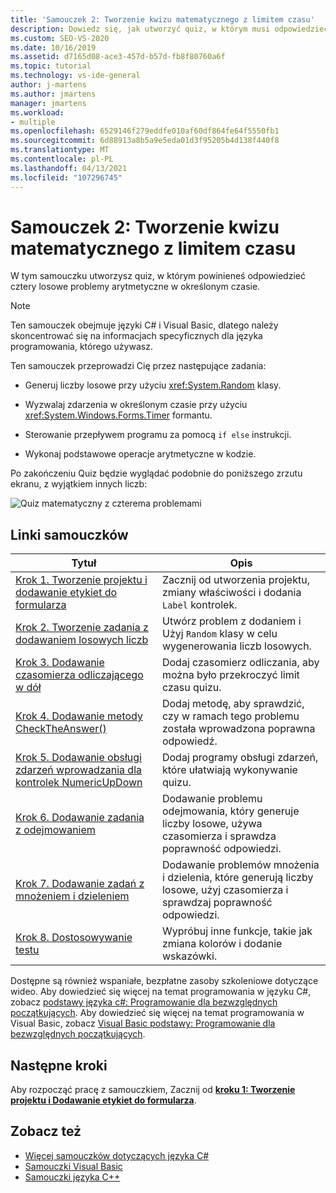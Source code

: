 ```yaml
---
title: 'Samouczek 2: Tworzenie kwizu matematycznego z limitem czasu'
description: Dowiedz się, jak utworzyć quiz, w którym musi odpowiedzieć cztery losowe problemy arytmetyczne w określonym czasie.
ms.custom: SEO-VS-2020
ms.date: 10/16/2019
ms.assetid: d7165d08-ace3-457d-b57d-fb8f80760a6f
ms.topic: tutorial
ms.technology: vs-ide-general
author: j-martens
ms.author: jmartens
manager: jmartens
ms.workload:
- multiple
ms.openlocfilehash: 6529146f279eddfe010af60df864fe64f5550fb1
ms.sourcegitcommit: 6d88913a8b5a9e5eda01d3f95205b4d138f440f8
ms.translationtype: MT
ms.contentlocale: pl-PL
ms.lasthandoff: 04/13/2021
ms.locfileid: "107296745"
---
```

# <a name="tutorial-2-create-a-timed-math-quiz"></a>Samouczek 2: Tworzenie kwizu matematycznego z limitem czasu

W tym samouczku utworzysz quiz, w którym powinieneś odpowiedzieć cztery losowe problemy arytmetyczne w określonym czasie.

> [!NOTE]
> Ten samouczek obejmuje języki C# i Visual Basic, dlatego należy skoncentrować się na informacjach specyficznych dla języka programowania, którego używasz.

Ten samouczek przeprowadzi Cię przez następujące zadania:

- Generuj liczby losowe przy użyciu <xref:System.Random> klasy.

- Wyzwalaj zdarzenia w określonym czasie przy użyciu <xref:System.Windows.Forms.Timer> formantu.

- Sterowanie przepływem programu za pomocą `if else` instrukcji.

- Wykonaj podstawowe operacje arytmetyczne w kodzie.

Po zakończeniu Quiz będzie wyglądać podobnie do poniższego zrzutu ekranu, z wyjątkiem innych liczb:

![Quiz matematyczny z czterema problemami](../ide/media/express_finishedquiz.png)

## <a name="tutorial-links"></a>Linki samouczków

|Tytuł|Opis|
|-----------|-----------------|
|[Krok 1. Tworzenie projektu i dodawanie etykiet do formularza](../ide/step-1-create-a-project-and-add-labels-to-your-form.md)|Zacznij od utworzenia projektu, zmiany właściwości i dodania `Label` kontrolek.|
|[Krok 2. Tworzenie zadania z dodawaniem losowych liczb](../ide/step-2-create-a-random-addition-problem.md)|Utwórz problem z dodaniem i Użyj `Random` klasy w celu wygenerowania liczb losowych.|
|[Krok 3. Dodawanie czasomierza odliczającego w dół](../ide/step-3-add-a-countdown-timer.md)|Dodaj czasomierz odliczania, aby można było przekroczyć limit czasu quizu.|
|[Krok 4. Dodawanie metody CheckTheAnswer()](../ide/step-4-add-the-checktheanswer-parens-method.md)|Dodaj metodę, aby sprawdzić, czy w ramach tego problemu została wprowadzona poprawna odpowiedź.|
|[Krok 5. Dodawanie obsługi zdarzeń wprowadzania dla kontrolek NumericUpDown](../ide/step-5-add-enter-event-handlers-for-the-numericupdown-controls.md)|Dodaj programy obsługi zdarzeń, które ułatwiają wykonywanie quizu.|
|[Krok 6. Dodawanie zadania z odejmowaniem](../ide/step-6-add-a-subtraction-problem.md)|Dodawanie problemu odejmowania, który generuje liczby losowe, używa czasomierza i sprawdza poprawność odpowiedzi.|
|[Krok 7. Dodawanie zadań z mnożeniem i dzieleniem](../ide/step-7-add-multiplication-and-division-problems.md)|Dodawanie problemów mnożenia i dzielenia, które generują liczby losowe, użyj czasomierza i sprawdzaj poprawność odpowiedzi.|
|[Krok 8. Dostosowywanie testu](../ide/step-8-customize-the-quiz.md)|Wypróbuj inne funkcje, takie jak zmiana kolorów i dodanie wskazówki.|

Dostępne są również wspaniałe, bezpłatne zasoby szkoleniowe dotyczące wideo. Aby dowiedzieć się więcej na temat programowania w języku C#, zobacz [podstawy języka c#: Programowanie dla bezwzględnych początkujących](https://channel9.msdn.com/Series/C-Sharp-Fundamentals-Development-for-Absolute-Beginners). Aby dowiedzieć się więcej na temat programowania w Visual Basic, zobacz [Visual Basic podstawy: Programowanie dla bezwzględnych początkujących](https://channel9.msdn.com/Series/Visual-Basic-Development-for-Absolute-Beginners).

## <a name="next-steps"></a>Następne kroki

Aby rozpocząć pracę z samouczkiem, Zacznij od **[kroku 1: Tworzenie projektu i Dodawanie etykiet do formularza](../ide/step-1-create-a-project-and-add-labels-to-your-form.md)**.

## <a name="see-also"></a>Zobacz też

* [Więcej samouczków dotyczących języka C#](../get-started/csharp/index.yml)
* [Samouczki Visual Basic](../get-started/visual-basic/index.yml)
* [Samouczki języka C++](/cpp/get-started/tutorial-console-cpp)